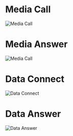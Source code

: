 
# Media Call

![Media Call](https://raw.githubusercontent.com/skyway/skyway-webrtc-gateway/master/sequence/media_caller.png)


# Media Answer

![Media Call](https://raw.githubusercontent.com/skyway/skyway-webrtc-gateway/master/sequence/media_callee.png)


# Data Connect

![Data Connect](https://raw.githubusercontent.com/skyway/skyway-webrtc-gateway/master/sequence/data_connect.png)


# Data Answer

![Data Answer](https://raw.githubusercontent.com/skyway/skyway-webrtc-gateway/master/sequence/data_answer.png)
